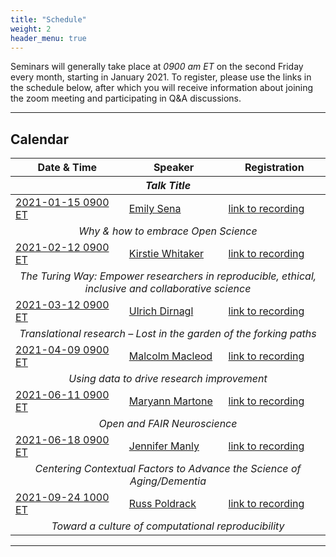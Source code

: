 ```yaml
---
title: "Schedule"
weight: 2
header_menu: true
---
```


Seminars will generally take place at *0900 am ET* on the second Friday every month, starting in January 2021. To register, please use the links in the schedule below, after which you will receive information about joining the zoom meeting and participating in Q&A discussions.

---

## Calendar

<table>
<thead>
<tr>
<th>Date & Time</th>
<th>Speaker</th>
<th>Registration</th>
</tr>
<tr>
<th colspan = 3><center><em>Talk Title</em></center></th>
</tr>
</thead>
<tbody>
<tr>
<td><a href="https://arewemeetingyet.com/New%20York/2021-01-15/09:00">2021-01-15 0900 ET</a></td>
<td><a href="#emily-sena">Emily Sena</a></td>
<td><a href="https://ufl.zoom.us/rec/share/C5q1CQc_yJh1yj3IEsj5hjbOMJ3SASjeLBhhNS7ZlaqZNb5qv-9ArjAi053SHbj7.hj0OP5AT9ppvtDGh">link to recording</a></td>
</tr>
<tr>
<td colspan=3><center>
<em>Why & how to embrace Open Science</em>
</center></td>
</tr>
<tr>
<td><a href="https://arewemeetingyet.com/New%20York/2021-02-12/09:00">2021-02-12 0900 ET</a></td>
<td><a href="#kirstie-whitaker">Kirstie Whitaker</a></td>
<td><a href="https://ufl.zoom.us/rec/share/Ui9iA9-Lm5cuVIo1I0mDLNlTgtTqAJBE9LBEEO9nmsS_Bq1uFbjW_r9kYJrF0TR_.K1UvoXiXG-hLCRmE">link to recording</a></td>
</tr>
<tr>
<td colspan=3><center>
<em>The Turing Way: Empower researchers in reproducible, ethical, inclusive and collaborative science</em>
</center></td>
</tr>
<tr>
<td><a href="https://arewemeetingyet.com/New%20York/2021-03-12/09:00">2021-03-12 0900 ET</a></td>
<td><a href="#ulrich-dirnagl">Ulrich Dirnagl</a></td>
<td><a href="https://ufl.zoom.us/rec/share/pyRnKVO8uejbzzIy6tsddkequv0UiUGrQ-_Eh6ySHTF4KLUGZ1Wcfe2qD42yQG0.pWQzNKarcir4b75-">link to recording</a></td>
</tr>
<tr>
<td colspan=3><center>
<em>Translational research – Lost in the garden of the forking paths</em>
</center></td>
</tr>
<tr>
<td><a href="https://arewemeetingyet.com/New%20York/2021-04-09/09:00">2021-04-09 0900 ET</a></td>
<td><a href="#malcolm-macleod">Malcolm Macleod</a></td>
<td><a href="https://ufl.zoom.us/rec/share/gWhZTgXFLQwdRvi9i6Dy-3jfIwsDvm6owgsN_H3Aut9crR4rnu5in4Pon_p3CJ1z.5DfAFnA158cD_iRt">link to recording</a></td>
</tr>
<tr>
<td colspan=3><center>
<em>Using data to drive research improvement</em>
</center></td>
</tr>
<tr>
<td><a href="https://arewemeetingyet.com/New%20York/2021-06-11/09:00">2021-06-11 0900 ET</td>
<td><a href="#maryann-martone">Maryann Martone</a></td>
<td><a href="https://ufl.zoom.us/rec/share/ROnWn740zGgF3miE130be_i-n_4MurallzzUMNRDZD6ZU3cj55RAP32eR4fIAUr0.UOOG-k6gegFJuejQ">link to recording</a></td>
</tr>
<tr>
<td colspan=3><center>
<em>Open and FAIR Neuroscience</em>
</center></td>
</tr>
<tr>
<td><a href="https://arewemeetingyet.com/New%20York/2021-06-18/09:00">2021-06-18 0900 ET</a></td>
<td><a href="#jennifer-manly">Jennifer Manly</a></td>
<td><a href="https://ufl.zoom.us/rec/share/sJAQkd9zirLzjTKUttGYWBvzOjZlXB_nUq47BnW-zsEk_wug8Ddr1Q0wwQhGpfyi.yJ1LBved3dKLcbwC">link to recording</a></td>
</tr>
<tr>
<td colspan=3><center>
<em>Centering Contextual Factors to Advance the Science of Aging/Dementia</em>
</center></td>
</tr>
<tr>
<td><a href="https://arewemeetingyet.com/New%20York/2021-09-24/10:00">2021-09-24 1000 ET</a></td>
<td><a href="#russ-poldrack">Russ Poldrack</a></td>
<td><a href="https://ufl.zoom.us/rec/share/PFgbZhuJ8NCZ3B0EjQzO3E1xRXsegB2QCMujo9RtsgW2eMNG0whKFAClJTPQ6Kg.YnDuWEylZzdZF4P7">link to recording</a></td>
</tr>
<tr>
<td colspan=3><center>
<em>Toward a culture of computational reproducibility</em>
</center></td>
</tr>
</tbody>
</table>


---


